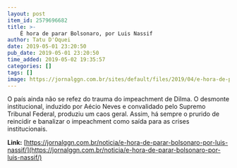 ```yaml
---
layout: post
item_id: 2579696682
title: >-
    É hora de parar Bolsonaro, por Luis Nassif
author: Tatu D'Oquei
date: 2019-05-01 23:20:50
pub_date: 2019-05-01 23:20:50
time_added: 2019-05-02 19:35:57
categories: []
tags: []
image: https://jornalggn.com.br/sites/default/files/2019/04/e-hora-de-parar-bolsonaro-por-luis-nassif-collage-fotorbolsonaro-1024x614.jpg
---
```


O país ainda não se refez do trauma do impeachment de Dilma. O desmonte institucional, induzido por Aécio Neves e convalidado pelo Supremo Tribunal Federal, produziu um caos geral. Assim, há sempre o prurido de reincidir e banalizar o impeachment como saída para as crises institucionais.

**Link:** [https://jornalggn.com.br/noticia/e-hora-de-parar-bolsonaro-por-luis-nassif/](https://jornalggn.com.br/noticia/e-hora-de-parar-bolsonaro-por-luis-nassif/)

